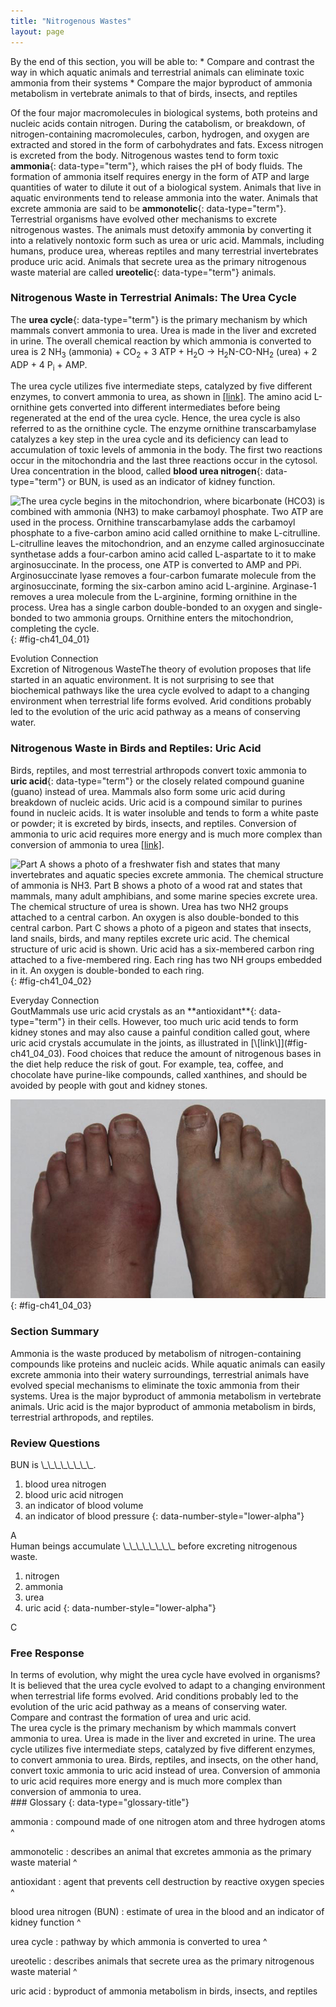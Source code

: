 ```yaml
---
title: "Nitrogenous Wastes"
layout: page
---
```



<div data-type="abstract" markdown="1">
By the end of this section, you will be able to:
* Compare and contrast the way in which aquatic animals and terrestrial animals can eliminate toxic ammonia from their systems
* Compare the major byproduct of ammonia metabolism in vertebrate animals to that of birds, insects, and reptiles

</div>

Of the four major macromolecules in biological systems, both proteins and nucleic acids contain nitrogen. During the catabolism, or breakdown, of nitrogen-containing macromolecules, carbon, hydrogen, and oxygen are extracted and stored in the form of carbohydrates and fats. Excess nitrogen is excreted from the body. Nitrogenous wastes tend to form toxic **ammonia**{: data-type="term"}, which raises the pH of body fluids. The formation of ammonia itself requires energy in the form of ATP and large quantities of water to dilute it out of a biological system. Animals that live in aquatic environments tend to release ammonia into the water. Animals that excrete ammonia are said to be **ammonotelic**{: data-type="term"}. Terrestrial organisms have evolved other mechanisms to excrete nitrogenous wastes. The animals must detoxify ammonia by converting it into a relatively nontoxic form such as urea or uric acid. Mammals, including humans, produce urea, whereas reptiles and many terrestrial invertebrates produce uric acid. Animals that secrete urea as the primary nitrogenous waste material are called **ureotelic**{: data-type="term"} animals.

### Nitrogenous Waste in Terrestrial Animals: The Urea Cycle

The **urea cycle**{: data-type="term"} is the primary mechanism by which mammals convert ammonia to urea. Urea is made in the liver and excreted in urine. The overall chemical reaction by which ammonia is converted to urea is 2 NH<sub>3</sub> (ammonia) + CO<sub>2</sub> + 3 ATP + H<sub>2</sub>O → H<sub>2</sub>N-CO-NH<sub>2</sub> (urea) + 2 ADP + 4 P<sub>i</sub> + AMP.

The urea cycle utilizes five intermediate steps, catalyzed by five different enzymes, to convert ammonia to urea, as shown in [\[link\]](#fig-ch41_04_01). The amino acid L-ornithine gets converted into different intermediates before being regenerated at the end of the urea cycle. Hence, the urea cycle is also referred to as the ornithine cycle. The enzyme ornithine transcarbamylase catalyzes a key step in the urea cycle and its deficiency can lead to accumulation of toxic levels of ammonia in the body. The first two reactions occur in the mitochondria and the last three reactions occur in the cytosol. Urea concentration in the blood, called **blood urea nitrogen**{: data-type="term"} or BUN, is used as an indicator of kidney function.

 ![ The urea cycle begins in the mitochondrion, where bicarbonate (HCO3) is combined with ammonia (NH3) to make carbamoyl phosphate. Two ATP are used in the process. Ornithine transcarbamylase adds the carbamoyl phosphate to a five-carbon amino acid called ornithine to make L-citrulline. L-citrulline leaves the mitochondrion, and an enzyme called arginosuccinate synthetase adds a four-carbon amino acid called L-aspartate to it to make arginosuccinate. In the process, one ATP is converted to AMP and PPi. Arginosuccinate lyase removes a four-carbon fumarate molecule from the arginosuccinate, forming the six-carbon amino acid L-arginine. Arginase-1 removes a urea molecule from the L-arginine, forming ornithine in the process. Urea has a single carbon double-bonded to an oxygen and single-bonded to two ammonia groups. Ornithine enters the mitochondrion, completing the cycle.](../resources/Figure_41_04_01.jpg "The urea cycle converts ammonia to urea."){: #fig-ch41_04_01}

<div data-type="note" data-has-label="true" class="evolution" data-label="" markdown="1">
<div data-type="title">
Evolution Connection
</div>
<span data-type="title">Excretion of Nitrogenous Waste</span>The theory of evolution proposes that life started in an aquatic environment. It is not surprising to see that biochemical pathways like the urea cycle evolved to adapt to a changing environment when terrestrial life forms evolved. Arid conditions probably led to the evolution of the uric acid pathway as a means of conserving water.

</div>

### Nitrogenous Waste in Birds and Reptiles: Uric Acid

Birds, reptiles, and most terrestrial arthropods convert toxic ammonia to **uric acid**{: data-type="term"} or the closely related compound guanine (guano) instead of urea. Mammals also form some uric acid during breakdown of nucleic acids. Uric acid is a compound similar to purines found in nucleic acids. It is water insoluble and tends to form a white paste or powder; it is excreted by birds, insects, and reptiles. Conversion of ammonia to uric acid requires more energy and is much more complex than conversion of ammonia to urea [\[link\]](#fig-ch41_04_02).

 ![Part A shows a photo of a freshwater fish and states that many invertebrates and aquatic species excrete ammonia. The chemical structure of ammonia is NH3. Part B shows a photo of a wood rat and states that mammals, many adult amphibians, and some marine species excrete urea. The chemical structure of urea is shown. Urea has two NH2 groups attached to a central carbon. An oxygen is also double-bonded to this central carbon. Part C shows a photo of a pigeon and states that insects, land snails, birds, and many reptiles excrete uric acid. The chemical structure of uric acid is shown. Uric acid has a six-membered carbon ring attached to a five-membered ring. Each ring has two NH groups embedded in it. An oxygen is double-bonded to each ring.](../resources/Figure_41_04_02abc.jpg "Nitrogenous waste is excreted in different forms by different species. These include (a) ammonia, (b) urea, and (c) uric acid. (credit a: modification of work by Eric Engbretson, USFWS; credit b: modification of work by B. &quot;Moose&quot; Peterson, USFWS; credit c: modification of work by Dave Menke, USFWS)"){: #fig-ch41_04_02}

<div data-type="note" data-has-label="true" class="everyday" data-label="" markdown="1">
<div data-type="title">
Everyday Connection
</div>
<span data-type="title">Gout</span>Mammals use uric acid crystals as an **antioxidant**{: data-type="term"} in their cells. However, too much uric acid tends to form kidney stones and may also cause a painful condition called gout, where uric acid crystals accumulate in the joints, as illustrated in [\[link\]](#fig-ch41_04_03). Food choices that reduce the amount of nitrogenous bases in the diet help reduce the risk of gout. For example, tea, coffee, and chocolate have purine-like compounds, called xanthines, and should be avoided by people with gout and kidney stones.

![Photo shows a toe that is swollen and red.](../resources/Figure_41_04_03.jpg "Gout causes the inflammation visible in this person&#x2019;s left big toe joint. (credit: &quot;Gonzosft&quot;/Wikimedia Commons)"){: #fig-ch41_04_03}


</div>

### Section Summary

Ammonia is the waste produced by metabolism of nitrogen-containing compounds like proteins and nucleic acids. While aquatic animals can easily excrete ammonia into their watery surroundings, terrestrial animals have evolved special mechanisms to eliminate the toxic ammonia from their systems. Urea is the major byproduct of ammonia metabolism in vertebrate animals. Uric acid is the major byproduct of ammonia metabolism in birds, terrestrial arthropods, and reptiles.

### Review Questions

<div data-type="exercise">
<div data-type="problem" markdown="1">
BUN is \_\_\_\_\_\_\_\_.

1.  blood urea nitrogen
2.  blood uric acid nitrogen
3.  an indicator of blood volume
4.  an indicator of blood pressure
{: data-number-style="lower-alpha"}

</div>
<div data-type="solution" markdown="1">
A

</div>
</div>

<div data-type="exercise">
<div data-type="problem" markdown="1">
Human beings accumulate \_\_\_\_\_\_\_\_ before excreting nitrogenous waste.

1.  nitrogen
2.  ammonia
3.  urea
4.  uric acid
{: data-number-style="lower-alpha"}

</div>
<div data-type="solution" markdown="1">
C

</div>
</div>

### Free Response

<div data-type="exercise">
<div data-type="problem" markdown="1">
In terms of evolution, why might the urea cycle have evolved in organisms?

</div>
<div data-type="solution" markdown="1">
It is believed that the urea cycle evolved to adapt to a changing environment when terrestrial life forms evolved. Arid conditions probably led to the evolution of the uric acid pathway as a means of conserving water.

</div>
</div>

<div data-type="exercise">
<div data-type="problem" markdown="1">
Compare and contrast the formation of urea and uric acid.

</div>
<div data-type="solution" markdown="1">
The urea cycle is the primary mechanism by which mammals convert ammonia to urea. Urea is made in the liver and excreted in urine. The urea cycle utilizes five intermediate steps, catalyzed by five different enzymes, to convert ammonia to urea. Birds, reptiles, and insects, on the other hand, convert toxic ammonia to uric acid instead of urea. Conversion of ammonia to uric acid requires more energy and is much more complex than conversion of ammonia to urea.

</div>
</div>

<div data-type="glossary" markdown="1">
### Glossary
{: data-type="glossary-title"}

ammonia
: compound made of one nitrogen atom and three hydrogen atoms
^

ammonotelic
: describes an animal that excretes ammonia as the primary waste material
^

antioxidant
: agent that prevents cell destruction by reactive oxygen species
^

blood urea nitrogen (BUN)
: estimate of urea in the blood and an indicator of kidney function
^

urea cycle
: pathway by which ammonia is converted to urea
^

ureotelic
: describes animals that secrete urea as the primary nitrogenous waste material
^

uric acid
: byproduct of ammonia metabolism in birds, insects, and reptiles

</div>

